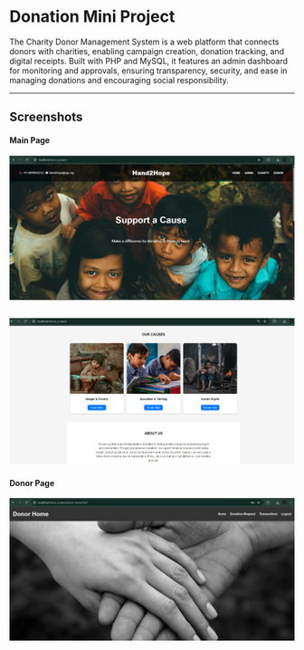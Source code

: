 # Donation Mini Project

The Charity Donor Management System is a web platform that connects donors with charities, enabling campaign creation, donation tracking, and digital receipts. Built with PHP and MySQL, it features an admin dashboard for monitoring and approvals, ensuring transparency, security, and ease in managing donations and encouraging social responsibility.

---
## Screenshots

#### Main Page
!["MainPage"](./Screenshots/mainPage.png)

!["MainPage2"](./Screenshots/mainPage2.png)
---
#### Donor Page
!["DonorPage"](./Screenshots/donorHome.png)